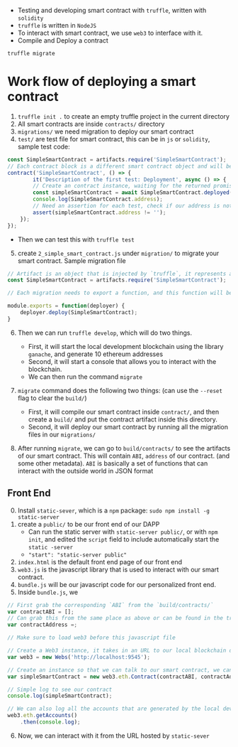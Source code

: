 

* Testing and developing smart contract with `truffle`, written with `solidity`
* `truffle` is written in `NodeJS`
* To interact with smart contract, we use `web3` to interface with it.
* Compile and Deploy a contract
```
truffle migrate
```



# Work flow of deploying a smart contract
1. `truffle init .` to create an empty truffle project in the current directory
2. All smart contracts are inside `contracts/` directory
3. `migrations/` we need migration to deploy our smart contract
4. `test/` are test file for smart contract, this can be in `js` or `solidity`, sample test code:
```javascript
const SimpleSmartContract = artifacts.require('SimpleSmartContract');
// Each contract block is a different smart contract object and will be independent from another object
contract('SimpleSmartContract', () => {
        it('Description of the first test: Deployment', async () => {
        // Create an contract instance, waiting for the returned promised, the artifact object has a `deployed()` method that will return you the deployed instance of the smart contract.
        const simpleSmartContract = await SimpleSmartContract.deployed();
        console.log(SimpleSmartContract.address);
        // Need an assertion for each test, check if our address is not empty
        assert(simpleSmartContract.address != '');
    });
});
```
* Then we can test this with `truffle test`

5. create `2_simple_smart_contract.js` under `migration/` to migrate your smart contract. Sample migration file
```javascript
// Artifact is an object that is injected by `truffle`, it represents all the compiled smart contract that are in the `build/` compiled by truffle, with this artifacts object we can pass in the name of a smart contract and return a contract artifact.
const SimpleSmartContract = artifacts.require('SimpleSmartContract');

// Each migration needs to export a function, and this function will be given a deployer object, and this delpyer object will have a deploy method and takes in a contract artifacts created above.

module.exports = function(deployer) {
    deployer.deploy(SimpleSmartContract);
}
```
6. Then we can run `truffle develop`, which will do two things.
    - First, it will start the local development blockchain using the library `ganache`, and generate 10 ethereum addresses
    - Second, it will start a console that allows you to interact with the blockchain.
    - We can then run the command `migrate`

7. `migrate` command does the following two things: (can use the `--reset` flag to clear the `build/`)
    - First, it will compile our smart contract inside `contract/`, and then create a `build/` and put the contract artifact inside this directory.
    - Second, it will deploy our smart contract by running all the migration files in our `migrations/`

8. After running `migrate`, we can go to `build/contracts/` to see the artifacts of our smart contract. This will contain `ABI`, `address` of our contract. (and some other metadata). `ABI` is basically a set of functions that can interact with the outside world in JSON format
## Front End 
0. Install `static-sever`, which is a `npm` package: `sudo npm install -g static-server`
1. create a `public/` to be our front end of our DAPP
    - Can run the static server with `static-server public/`, or with `npm init`, and edited the `script` field to include automatically start the `static -server`
    - `"start": "static-server public"`
2. `index.html` is the default front end page of our front end
3. `web3.js` is the javascript library that is used to interact with our smart contract.
4. `bundle.js` will be our javascript code for our personalized front end. 
5. Inside `bundle.js`, we 
```javascript
// First grab the corresponding `ABI` from the `build/contracts/`
var contractABI = [];
// Can grab this from the same place as above or can be found in the truffle console.
var contractAddress =;

// Make sure to load web3 before this javascript file

// Create a Web3 instance, it takes in an URL to our local blockchain development instance started by `ganache`, can be found in truffle consle
var web3 = new Webs('http://localhost:9545');

// Create an instance so that we can talk to our smart contract, we can use web3 to do that, it first takes contractABI, and then the contract address.
var simpleSmartContract = new web3.eth.Contract(contractABI, contractAddress);

// Simple log to see our contract
console.log(simpleSmartContract);

// We can also log all the accounts that are generated by the local development block, we can do this with web3.eth.getAccounts(), this method returns a promise,
web3.eth.getAccounts()
    .then(console.log);
```
6. Now, we can interact with it from the URL hosted by `static-sever`

